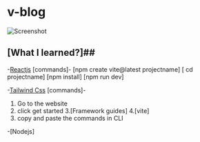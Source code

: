 # v-blog #

![Screenshot](https://vercel.com/4441b7dc-9c3e-4025-b871-10c92c3ac61a)

## [What I learned?]##

-[Reactjs](https://react.dev/)
 [commands]-
 [npm create vite@latest projectname]
 [ cd projectname]
  [npm install]
 [npm run dev]
 
-[Tailwind Css](https://tailwindcss.com/)
  [commands]-
  1. Go to the website
  2. click get started
  3.[Framework guides]
  4.[vite]
  5. copy and paste the commands in CLI
  
-[Nodejs]
